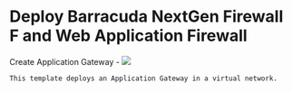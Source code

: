 # Deploy Barracuda NextGen Firewall F and Web Application Firewall

Create Application Gateway  - <a href="https://portal.azure.com/#create/Microsoft.Template/uri/https%3A%2F%2Fraw.githubusercontent.com%2FAzure%2Fazure-quickstart-templates%2Fmaster%2F101-application-gateway-create%2Fazuredeploy.json" target="_blank">
    <img src="http://azuredeploy.net/deploybutton.png"/>
    </a>

    This template deploys an Application Gateway in a virtual network.
